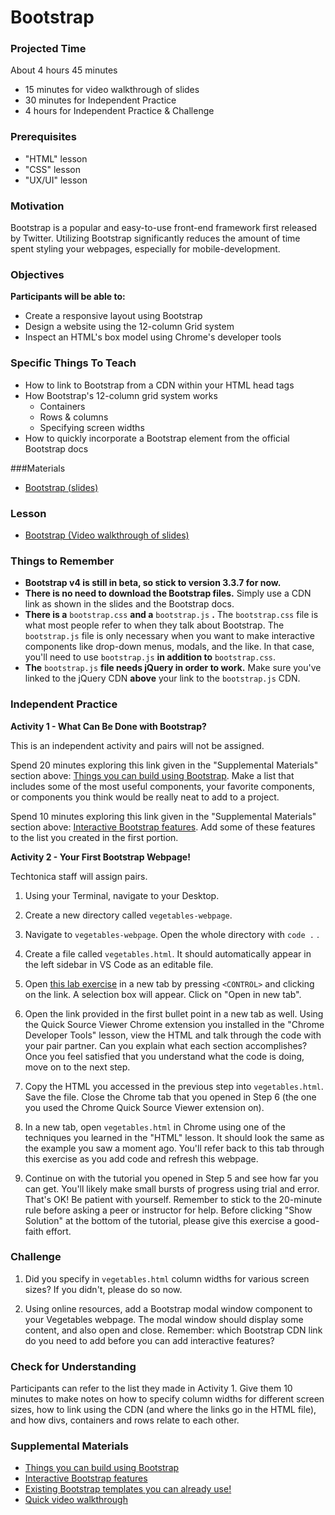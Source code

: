# Bootstrap

### Projected Time
About 4 hours 45 minutes
- 15 minutes for video walkthrough of slides
- 30 minutes for Independent Practice
- 4 hours for Independent Practice & Challenge

### Prerequisites
- "HTML" lesson
- "CSS" lesson
- "UX/UI" lesson

### Motivation
Bootstrap is a popular and easy-to-use front-end framework first released by Twitter. Utilizing Bootstrap significantly reduces the amount of time spent styling your webpages, especially for mobile-development.

### Objectives

**Participants will be able to:**
- Create a responsive layout using Bootstrap
- Design a website using the 12-column Grid system
- Inspect an HTML's box model using Chrome's developer tools

### Specific Things To Teach
- How to link to Bootstrap from a CDN within your HTML head tags
- How Bootstrap's 12-column grid system works
	- Containers
	- Rows & columns
	- Specifying screen widths
- How to quickly incorporate a Bootstrap element from the official Bootstrap docs

###Materials
- [Bootstrap (slides)](https://docs.google.com/presentation/d/17bEC3-OEy8lt1BoT3hpQTABOUTKB7ueZeJQRiQ2YW0/edit#slide=id.g22b045fc2c_0_8)

### Lesson
- [Bootstrap (Video walkthrough of slides)](https://drive.google.com/file/d/1O8RqmTz1hp6YejulWuq45dyn_ycZX1aP/view?usp=sharing)

### Things to Remember
- **Bootstrap v4 is still in beta, so stick to version 3.3.7 for now.**
- **There is no need to download the Bootstrap files.** Simply use a CDN link as shown in the slides and the Bootstrap docs.
- **There is a** `bootstrap.css` **and a** `bootstrap.js` **.**  The `bootstrap.css` file is what most people refer to when they talk about Bootstrap. The `bootstrap.js` file is only necessary when you want to make interactive components like drop-down menus, modals, and the like. In that case, you'll need to use `bootstrap.js` **in addition to** `bootstrap.css`.
- **The** `bootstrap.js` **file needs jQuery in order to work.** Make sure you've linked to the jQuery CDN **above** your link to the `bootstrap.js` CDN.

### Independent Practice

**Activity 1 - What Can Be Done with Bootstrap?**

This is an independent activity and pairs will not be assigned.

Spend 20 minutes exploring this link given in the "Supplemental Materials" section above: [Things you can build using Bootstrap](https://bootstrapdocs.com/v3.3.5/docs/components/). Make a list that includes some of the most useful components, your favorite components, or components you think would be really neat to add to a project.

Spend 10 minutes exploring this link given in the "Supplemental Materials" section above: [Interactive Bootstrap features](https://bootstrapdocs.com/v3.3.5/docs/javascript/). Add some of these features to the list you created in the first portion.

**Activity 2 - Your First Bootstrap Webpage!**

Techtonica staff will assign pairs.

1. Using your Terminal, navigate to your Desktop.

2. Create a new directory called `vegetables-webpage`.

3. Navigate to `vegetables-webpage`. Open the whole directory with `code .` .

4. Create a file called `vegetables.html`. It should automatically appear in the left sidebar in VS Code as an editable file.

5. Open [this lab exercise](https://www.teaching-materials.org/bootstrap-hosting-github/exercises/grid/grid_instructions) in a new tab by pressing `<CONTROL>` and clicking on the link. A selection box will appear. Click on "Open in new tab".

6. Open the link provided in the first bullet point in a new tab as well. Using the Quick Source Viewer Chrome extension you installed in the "Chrome Developer Tools" lesson, view the HTML and talk through the code with your pair partner. Can you explain what each section accomplishes? Once you feel satisfied that you understand what the code is doing, move on to the next step.

7. Copy the HTML you accessed in the previous step into `vegetables.html`. Save the file. Close the Chrome tab that you opened in Step 6 (the one you used the Chrome Quick Source Viewer extension on).

8. In a new tab, open `vegetables.html` in Chrome using one of the techniques you learned in the "HTML" lesson. It should look the same as the example you saw a moment ago. You'll refer back to this tab through this exercise as you add code and refresh this webpage.

9. Continue on with the tutorial you opened in Step 5 and see how far you can get. You'll likely make small bursts of progress using trial and error. That's OK! Be patient with yourself. Remember to stick to the 20-minute rule before asking a peer or instructor for help. Before clicking "Show Solution" at the bottom of the tutorial, please give this exercise a good-faith effort.

### Challenge

1. Did you specify in `vegetables.html` column widths for various screen sizes? If you didn't, please do so now.

2. Using online resources, add a Bootstrap modal window component to your Vegetables webpage. The modal window should display some content, and also open and close. Remember: which Bootstrap CDN link do you need to add before you can add interactive features?

### Check for Understanding
Participants can refer to the list they made in Activity 1. Give them 10 minutes to make notes on how to specify column widths for different screen sizes, how to link using the CDN (and where the links go in the HTML file), and how divs, containers and rows relate to each other.

### Supplemental Materials
- [Things you can build using Bootstrap](https://bootstrapdocs.com/v3.3.5/docs/components/)
- [Interactive Bootstrap features](https://bootstrapdocs.com/v3.3.5/docs/javascript/)
- [Existing Bootstrap templates you can already use!](https://startbootstrap.com/template-categories/all/)
- [Quick video walkthrough](https://www.youtube.com/watch?v=no-Ntkc836w)
